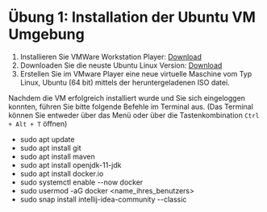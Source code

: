 # Übung 1: Installation der Ubuntu VM Umgebung

1. Installieren Sie VMWare Workstation Player: [Download](https://www.vmware.com/go/getplayer-win)
2. Downloaden Sie die neuste Ubuntu Linux Version: [Download](https://t.ly/mdse-ubuntu)
3. Erstellen Sie im VMware Player eine neue virtuelle Maschine vom Typ Linux, Ubuntu (64 bit) mittels der heruntergeladenen ISO datei.

Nachdem die VM erfolgreich installiert wurde und Sie sich eingeloggen konnten, führen Sie bitte folgende Befehle im Terminal aus.
(Das Terminal können Sie entweder über das Menü oder über die Tastenkombination `Ctrl + Alt + T` öffnen)

* sudo apt update
* sudo apt install git
* sudo apt install maven
* sudo apt install openjdk-11-jdk
* sudo apt install docker.io
* sudo systemctl enable --now docker
* sudo usermod -aG docker <name_ihres_benutzers>
* sudo snap install intellij-idea-community --classic